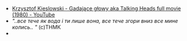 - [Krzysztof Kieslowski - Gadające głowy aka Talking Heads full movie (1980) - YouTube](https://www.youtube.com/watch?v=66CbSfuyxTU) 
- _"..все тече як вода і ти лише вона, все тече згори вниз все мине колись.. "_ (с)ТНМК 
-  
